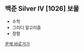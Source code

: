 ##  백준 Silver IV  [1026] 보물 

* 수학 
* 그리디 알고리즘 
* 정렬

[문제 바로가기](https://www.acmicpc.net/problem/1026)
